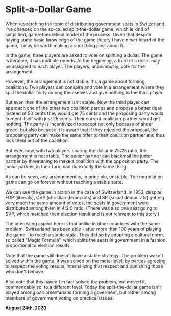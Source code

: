 # Split-a-Dollar Game

When researching the topic of [distributing government seats in Switzerland](https://250bpm.com/blog:163/index.html). I've chanced on the so-called split-the-dollar game, which is kind of simplified, game-theoretical model of the process. Given that despite having some basic knowledge of the game theory I have never heard of the game, it may be worth making a short blog post about it.

In the game, three players are asked to vote on splitting a dollar. The game is iterative, it has multiple rounds. At the beginning, a third of a dollar may be assigned to each player. The players, unanimously, vote for the arrangement.

However, the arrangement is not stable. It's a game about forming coallitions. Two players can conspire and vote in a arrangement where they split the dollar fairly among themselves and give nothing to the third player.

But even then the arrangement isn't stable. Now the third player can approach one of the other two coallition parties and propose a better deal: Instead of 50 cents they would get 75 cents and the proposing party would content itself with just 25 cents. Their current coallition partner would get nothing. The party is incentivized to accept not only because of sheer greed, but also because it is aware that if they rejected the proposal, the proposing party can make the same offer to their coallition partner and thus lock them out of the coallition.

But even now, with two players sharing the dollar in 75:25 ratio, the arrangement is not stable. The senior partner can blackmail the junior partner by threatening to make a coallition with the opposition party. The junior partner, in their turn, can do exactly the same thing.

As can be seen, any arrangement is, in principle, unstable. The negotiation game can go on forever without reaching a stable state.

We can see the game in action in the case of Switzerland. In 1953, despite FDP (liberals), CVP (christian democrats) and SP (social democrats) getting very much the same amount of votes, the seats in government were distributed among them in 4:2:0 ratio. (There was also one seat going to SVP, which matched their election result and is not relevant to this story.)

The interesting aspect here is that unlike in other countries with the same problem, Switzerland has been able - after more than 100 years of playing the game - to reach a stable state. They did so by adopting a cultural norm, so called "Magic Formula", which splits the seats in government in a fashion proportional to election results.

Note that the game still doesn't have a stable strategy. The problem wasn't solved within the game. It was solved on the meta-level, by parties agreeing to respect the voting results, internalizing that respect and punishing those who don't behave.

Also note that this haven't in fact solved the problem, but moved it, commendably so, to a different level. Today the split-the-dollar game isn't played among parliamentarians forming a goverment, but rather among members of government voting on practical issues.

**August 24th, 2020**

